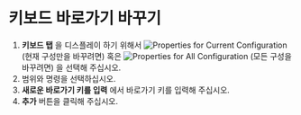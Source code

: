 # 키보드 바로가기 바꾸기

1. **키보드 탭** 을 디스플레이 하기 위해서 ![Properties for Current Configuration](../../images/properties..png)
(현재 구성만을 바꾸려면) 혹은
![Properties for All Configuration](../../images/allproperties..png)
(모든 구성을 바꾸려면) 을 선택해 주십시오.
2. 범위와 명령을 선택하십시오.
3. **새로운 바로가기 키를 입력** 에서 바로가기 키를 입력해 주십시오.
4. **추가** 버튼을 클릭해 주십시오.
